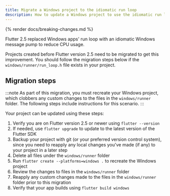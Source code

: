 ```yaml
---
title: Migrate a Windows project to the idiomatic run loop
description: How to update a Windows project to use the idiomatic run loop
---
```


{% render docs/breaking-changes.md %}

Flutter 2.5 replaced Windows apps' run loop with an idiomatic
Windows message pump to reduce CPU usage.

Projects created before Flutter version 2.5 need to be
migrated to get this improvement. You should follow the
migration steps below if the `windows/runner/run_loop.h`
file exists in your project.

## Migration steps

:::note
As part of this migration, you must recreate your Windows project,
which clobbers any custom changes to the
files in the `windows/runner` folder.  The following steps
include instructions for this scenario.
:::

Your project can be updated using these steps:

1. Verify you are on Flutter version 2.5 or newer using `flutter --version`
2. If needed, use `flutter upgrade` to update to the latest version of the
Flutter SDK
3. Backup your project with git (or your preferred version control system),
   since you need to reapply any local changes you've made (if any) to your
   project in a later step
4. Delete all files under the `windows/runner` folder
5. Run `flutter create --platforms=windows .` to recreate the Windows project
6. Review the changes to files in the `windows/runner` folder
7. Reapply any custom changes made to the files in the
`windows/runner` folder prior to this migration
8. Verify that your app builds using `flutter build windows`
